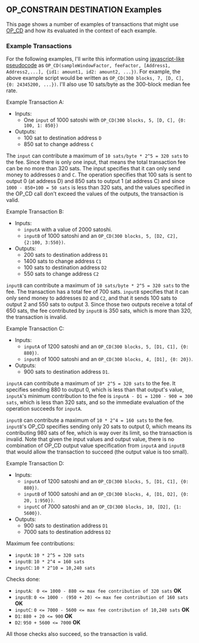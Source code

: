 ## OP_CONSTRAIN DESTINATION Examples

This page shows a number of examples of transactions that might use [OP_CD](bip-constraindestination.md) and how its evaluated in the context of each example.

### Example Transactions

For the following examples, I'll write this information using [javascript-like pseudocode](notation.md) as `OP_CD(sampleWindowFactor, feeFactor, [Address1, Address2,...], {id1: amount1, id2: amount2, ...})`. For example, the above example script would be written as `OP_CD(300 blocks, 7, [D, C], {0: 24345200, ...})`. I'll also use 10 sats/byte as the 300-block median fee rate.

Example Transaction A:

* Inputs:
  * One `input` of 1000 satoshi with `OP_CD(300 blocks, 5, [D, C], {0: 100, 1: 850})`
* Outputs:
  * 100 sat to destination address `D`
  * 850 sat to change address `C`

The `input` can contribute a maximum of `10 sats/byte * 2^5 = 320 sats` to the fee. Since there is only one input, that means the total transaction fee can be no more than 320 sats. The input specifies that it can only send money to addresses `D` and `C`. The operation specifies that 100 sats is sent to output 0 (at address D) and 850 sats to output 1 (at address C) and since `1000 - 850+100 = 50 sats` is less than 320 sats, and the values specified in the OP_CD call don't exceed the values of the outputs, the transaction is valid.

Example Transaction B:

* Inputs:
  * `inputA` with a value of 2000 satoshi.
  * `inputB` of 1000 satoshi and an `OP_CD(300 blocks, 5, [D2, C2], {2:100, 3:550})`.
* Outputs:
  * 200 sats to destination address `D1`
  * 1400 sats to change address `C1`
  * 100 sats to destination address `D2`
  * 550 sats to change address `C2`

`inputB` can contribute a maximum of `10 sats/byte * 2^5 = 320 sats` to the fee. The transaction has a total fee of 700 sats. `inputB` specifies that it can only send money to addresses `D2` and `C2`, and that it sends 100 sats to output 2 and 550 sats to output 3. Since those two outputs receive a total of 650 sats, the fee contributed by `inputB` is 350 sats, which is more than 320, the transaction is invalid.

Example Transaction C:

* Inputs:
  * `inputA` of 1200 satoshi and an `OP_CD(300 blocks, 5, [D1, C1], {0: 880})`.
  * `inputB` of 1000 satoshi and an `OP_CD(300 blocks, 4, [D1], {0: 20})`.
* Outputs:
  * 900 sats to destination address `D1`.

`inputA` can contribute a maximum of `10* 2^5 = 320 sats` to the fee. It specifies sending 880 to output 0, which is less than that output's value, `inputA`'s minimum contribution to the fee is `inputA - D1 = 1200 - 900 = 300 sats`, which is less than 320 sats, and so the immediate evaluation of the operation succeeds for `inputA`.

`inputB` can contribute a maximum of `10 * 2^4 = 160 sats` to the fee. `inputB`'s OP_CD specifies sending only 20 sats to output 0, which means its contributing 980 sats of fee, which is way over its limit, so the transaction is invalid. Note that given the input values and output value, there is no combination of OP_CD output value specification from `inputA` and `inputB` that would allow the transaction to succeed (the output value is too small). 

Example Transaction D:

* Inputs:
  * `inputA` of 1200 satoshi and an `OP_CD(300 blocks, 5, [D1, C1], {0: 880})`.
  * `inputB` of 1000 satoshi and an `OP_CD(300 blocks, 4, [D1, D2], {0: 20, 1:950})`.
  * `inputC` of 7000 satoshi and an `OP_CD(300 blocks, 10, [D2], {1: 5600})`.
* Outputs:
  * 900 sats to destination address `D1`
  * 7000 sats to destination address `D2`

Maximum fee contributions:

* `inputA`:  `10 * 2^5 = 320 sats` 
* `inputB`: `10 * 2^4 = 160 sats`
* `inputC`: `10 * 2^10 = 10,240 sats`

Checks done:

* `inputA`: ` 0 <= 1000 - 880 <= max fee contribution of 320 sats` **OK**
* `inputB`: `0 <= 1000 - (950 + 20) <= max fee contribution of 160 sats` **OK**
* `inputC`: `0 <= 7000 - 5600 <= max fee contribution of 10,240 sats` **OK**
* `D1`: `880 + 20 <= 900` **OK**
* `D2`: `950 + 5600 <= 7000` **OK**

All those checks also succeed, so the transaction is valid.